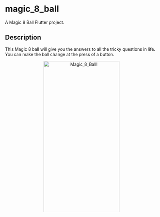 # magic_8_ball

A Magic 8 Ball Flutter project.

## Description

This Magic 8 ball will give you the answers to all the tricky questions in life. You can make the ball change at the press of a button.

<div align="center" width="50">

<img src="https://github.com/londonappbrewery/Images/raw/master/8-ball-flutter-gif.gif" alt="Magic_8_Ball!" width="250" height= "500" />

</div>
